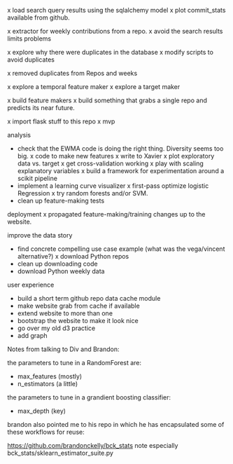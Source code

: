 x load search query results using the sqlalchemy model
x plot commit_stats available from github.

x extractor for weekly contributions from a repo.
x avoid the search results limits problems

x explore why there were duplicates in the database
x modify scripts to avoid duplicates

x removed duplicates from Repos and weeks

x explore a temporal feature maker
x explore a target maker

x build feature makers
x build something that grabs a single repo and predicts its near future.

x import flask stuff to this repo
x mvp

analysis
- check that the EWMA code is doing the right thing. Diversity seems too big.
x code to make new features
x write to Xavier
x plot exploratory data vs. target
x get cross-validation working
x play with scaling explanatory variables
x build a framework for experimentation around a scikit pipeline
- implement a learning curve visualizer
x first-pass optimize logistic Regression
x try random forests and/or SVM.
- clean up feature-making tests

deployment
x propagated feature-making/training changes up to the website.

improve the data story
- find concrete compelling use case example
	(what was the vega/vincent alternative?)
x download Python repos
- clean up downloading code
- download Python weekly data

user experience

- build a short term github repo data cache module
- make website grab from cache if available
- extend website to more than one 
- bootstrap the website to make it look nice
- go over my old d3 practice
- add graph


Notes from talking to Div and Brandon:

the parameters to tune in a RandomForest are:
- max_features (mostly)
- n_estimators (a little)

the parameters to tune in a grandient boosting classifier:
- max_depth (key)

brandon also pointed me to his repo in which he has
encapsulated some of these workflows for reuse:

https://github.com/brandonckelly/bck_stats
note especially
bck_stats/sklearn_estimator_suite.py
